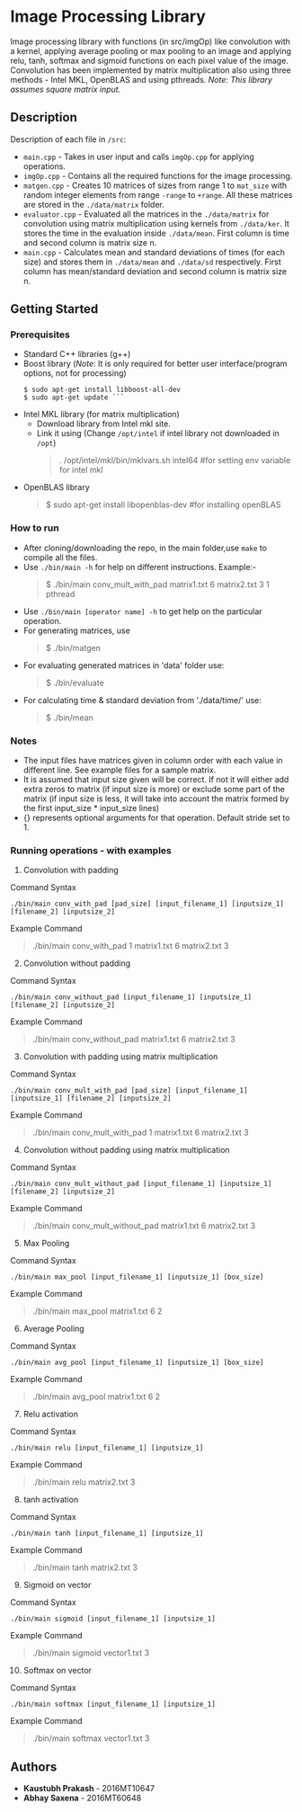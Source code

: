 # Image Processing Library

Image processing library with functions (in src/imgOp) like convolution with a kernel, applying average pooling or max pooling to an image and applying relu, tanh, softmax and sigmoid functions on each pixel value of the image. Convolution has been implemented by matrix multiplication also using three methods - Intel MKL, OpenBLAS and using pthreads. 
*Note: This library assumes square matrix input.*

## Description

Description of each file in `/src`:
- `main.cpp` - Takes in user input and calls `imgOp.cpp` for applying operations.
- `imgOp.cpp` - Contains all the required functions for the image processing.
- `matgen.cpp` - Creates 10 matrices of sizes from range 1 to `mat_size` with random integer elements from range `-range` to `+range`. All these matrices are stored in the `./data/matrix` folder.
- `evaluator.cpp` - Evaluated all the matrices in the `./data/matrix` for convolution using matrix multiplication using kernels from `./data/ker`. It stores the time in the evaluation inside `./data/mean`. First column is time and second column is matrix size n.
- `main.cpp` -  Calculates mean and standard deviations of times (for each size) and stores them in `./data/mean` and `./data/sd` respectively. First column has mean/standard deviation and second column is matrix size n.

## Getting Started

### Prerequisites

- Standard C++ libraries (g++)
- Boost library (*Note*: It is only required for better user interface/program options, not for processing)
  ```
  $ sudo apt-get install libboost-all-dev
  $ sudo apt-get update ```
  
- Intel MKL library (for matrix multiplication)
  - Download library from Intel mkl site.
  - Link it using (Change  `/opt/intel` if intel library not downloaded in `/opt`)
    > . /opt/intel/mkl/bin/mklvars.sh intel64 #for setting env variable for intel mkl
- OpenBLAS library
  > $ sudo apt-get install libopenblas-dev #for installing openBLAS
  
### How to run

- After cloning/downloading the repo, in the main folder,use `make` to compile all the files.
- Use `./bin/main -h` for help on different instructions. Example:-
  > $ ./bin/main conv_mult_with_pad matrix1.txt 6 matrix2.txt 3 1 pthread
- Use `./bin/main [operator name] -h` to get help on the particular operation.
- For generating matrices, use 
  > $ ./bin/matgen
- For evaluating generated matrices in 'data' folder use:
  > $ ./bin/evaluate
- For calculating time & standard deviation from './data/time/' use:
  > $ ./bin/mean

### Notes

- The input files have matrices given in column order with each value in different line. See example files for a sample matrix.
- It is assumed that input size given will be correct. If not it will either add extra zeros to matrix (if input size is more) or exclude some part of the matrix (if input size is less, it will take into account the matrix formed by the first input_size * input_size lines) 
- {} represents optional arguments for that operation. Default stride set to 1.

### Running operations - with examples
1. Convolution with padding 

Command Syntax

```./bin/main conv_with_pad [pad_size] [input_filename_1] [inputsize_1] [filename_2] [inputsize_2] ```

Example Command

> ./bin/main conv_with_pad 1 matrix1.txt 6 matrix2.txt 3

2. Convolution without padding

Command Syntax

```./bin/main conv_without_pad [input_filename_1] [inputsize_1] [filename_2] [inputsize_2] ```

Example Command

> ./bin/main conv_without_pad matrix1.txt 6 matrix2.txt 3

3. Convolution with padding using matrix multiplication

Command Syntax

```./bin/main conv_mult_with_pad [pad_size] [input_filename_1] [inputsize_1] [filename_2] [inputsize_2] ```

Example Command

> ./bin/main conv_mult_with_pad 1 matrix1.txt 6 matrix2.txt 3

4. Convolution without padding using matrix multiplication

Command Syntax

```./bin/main conv_mult_without_pad [input_filename_1] [inputsize_1] [filename_2] [inputsize_2] ```

Example Command

> ./bin/main conv_mult_without_pad matrix1.txt 6 matrix2.txt 3

5. Max Pooling

Command Syntax

```./bin/main max_pool [input_filename_1] [inputsize_1] [box_size] ```

Example Command

> ./bin/main max_pool matrix1.txt 6 2

6. Average Pooling

Command Syntax

```./bin/main avg_pool [input_filename_1] [inputsize_1] [box_size] ```

Example Command

> ./bin/main avg_pool matrix1.txt 6 2

7. Relu activation

Command Syntax

```./bin/main relu [input_filename_1] [inputsize_1] ```

Example Command

> ./bin/main relu matrix2.txt 3

8. tanh activation

Command Syntax

```./bin/main tanh [input_filename_1] [inputsize_1] ```

Example Command

> ./bin/main tanh matrix2.txt 3

9. Sigmoid on vector

Command Syntax

```./bin/main sigmoid [input_filename_1] [inputsize_1] ```

Example Command

> ./bin/main sigmoid vector1.txt 3

10. Softmax on vector

Command Syntax

```./bin/main softmax [input_filename_1] [inputsize_1] ```

Example Command

> ./bin/main softmax vector1.txt 3

## Authors

* **Kaustubh Prakash** - 2016MT10647
* **Abhay Saxena** - 2016MT60648

